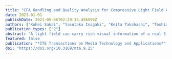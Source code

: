 ```yaml
---
title: "CFA Handling and Quality Analysis for Compressive Light Field Camera"
date: 2021-01-01
publishDate: 2021-05-06T02:29:13.456599Z
authors: ["Kohei Sakai", "Yasutaka Inagaki", "Keita Takahashi", "Toshiaki Fujii", "Hajime Nagahara"]
publication_types: ["2"]
abstract: "A light field can carry rich visual information of a real 3-D scene, leading to many attractive applications. However, the acquisition of a light field is challenging due to the large amount of data. In our previous work, we proposed an efficient method for this task using a coded-aperture camera with a convolutional neural network (CNN) which can computationally reconstruct a light field from several images acquired with different aperture patterns. In this work, we report two follow-up contributions to the previous work. First, we integrated a color filter array, which is common in RGB cameras, and the related color processing into the algorithm pipeline. This integration led to better reconstruction quality for color light fields. We then analyzed how the reconstruction quality obtained with our method was affected by the complexity of light fields. We also showed the possibility of using this analysis to predict the reconstruction quality from the acquired images."
featured: false
publication: "*ITE Transactions on Media Technology and Applications*"
doi: "https://doi.org/10.3169/mta.9.25"
---
```


